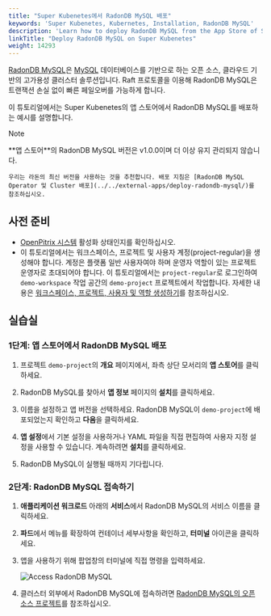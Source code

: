```yaml
---
title: "Super Kubenetes에서 RadonDB MySQL 배포"
keywords: 'Super Kubenetes, Kubernetes, Installation, RadonDB MySQL'
description: 'Learn how to deploy RadonDB MySQL from the App Store of Super Kubenetes and access its service.'
linkTitle: "Deploy RadonDB MySQL on Super Kubenetes"
weight: 14293
---
```


[RadonDB MySQL](https://github.com/radondb/radondb-mysql-kubernetes)은 [MySQL](https://MySQL.com) 데이터베이스를 기반으로 하는 오픈 소스, 클라우드 기반의 고가용성 클러스터 솔루션입니다. Raft 프로토콜을 이용해 RadonDB MySQL은 트랜잭션 손실 없이 빠른 페일오버를 가능하게 합니다.

이 튜토리얼에서는 Super Kubenetes의 앱 스토어에서 RadonDB MySQL를 배포하는 예시를 설명합니다.

<div className="notices note">
  <p>Note</p>
  <div>
    **앱 스토어**의 RadonDB MySQL 버전은 v1.0.0이며 더 이상 유지 관리되지 않습니다.

    우리는 라돈의 최신 버전을 사용하는 것을 추천합니다. 배포 지침은 [RadonDB MySQL Operator 및 Cluster 배포](../../external-apps/deploy-radondb-mysql/)를 참조하십시오.
  </div>
</div>


## 사전 준비

- [OpenPitrix 시스템](../../../pluggable-components/app-store/) 활성화 상태인지를 확인하십시오.
- 이 튜토리얼에서는 워크스페이스, 프로젝트 및 사용자 계정(project-regular)을 생성해야 합니다. 계정은 플랫폼 일반 사용자여야 하며 운영자 역할이 있는 프로젝트 운영자로 초대되어야 합니다. 이 튜토리얼에서는 `project-regular`로 로그인하여 `demo-workspace` 작업 공간의 `demo-project` 프로젝트에서 작업합니다. 자세한 내용은 [워크스페이스, 프로젝트, 사용자 및 역할 생성하기](../../../quick-start/create-workspace-and-project/)를 참조하십시오.

## 실습실

### 1단계: 앱 스토어에서 RadonDB MySQL 배포

1. 프로젝트 `demo-project`의 **개요** 페이지에서, 좌측 상단 모서리의 **앱 스토어**를 클릭하세요.

2. RadonDB MySQL를 찾아서 **앱 정보** 페이지의 **설치**를 클릭하세요.

3. 이름을 설정하고 앱 버전을 선택하세요. RadonDB MySQL이 `demo-project`에 배포되었는지 확인하고 **다음**을 클릭하세요.

4. **앱 설정**에서 기본 설정을 사용하거나 YAML 파일을 직접 편집하여 사용자 지정 설정을 사용할 수 있습니다. 계속하려면 **설치**를 클릭하세요. 

5. RadonDB MySQL이 실행될 때까지 기다립니다.

### 2단계: RadonDB MySQL 접속하기

1. **애플리케이션 워크로드** 아래의 **서비스**에서 RadonDB MySQL의 서비스 이름을 클릭하세요.

2. **파드**에서 메뉴를 확장하여 컨테이너 세부사항을 확인하고, **터미널** 아이콘을 클릭하세요.

3. 앱을 사용하기 위해 팝업창의 터미널에 직접 명령을 입력하세요.

   ![Access RadonDB MySQL](/dist/assets/docs/v3.3/appstore/built-in-apps/radondb-mysql-app/radondb-mysql-service-terminal.png)

4. 클러스터 외부에서 RadonDB MySQL에 접속하려면 [RadonDB MySQL의 오픈 소스 프로젝트](https://github.com/radondb/radondb-mysql-kubernetes)를 참조하십시오.

